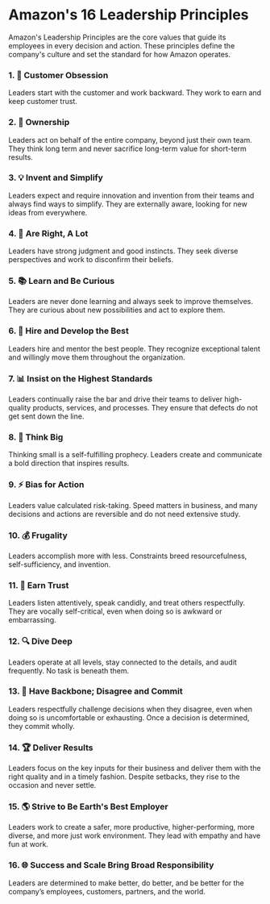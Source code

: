# Amazon's 16 Leadership Principles 

Amazon's Leadership Principles are the core values that guide its employees in every decision and action. These principles define the company's culture and set the standard for how Amazon operates.


### 1. :shopping_cart: Customer Obsession
Leaders start with the customer and work backward. They work to earn and keep customer trust.


### 2. :key: Ownership
Leaders act on behalf of the entire company, beyond just their own team. They think long term and never sacrifice long-term value for short-term results.


### 3. :bulb: Invent and Simplify
Leaders expect and require innovation and invention from their teams and always find ways to simplify. They are externally aware, looking for new ideas from everywhere.


### 4. :dart: Are Right, A Lot
Leaders have strong judgment and good instincts. They seek diverse perspectives and work to disconfirm their beliefs.


### 5. :books: Learn and Be Curious
Leaders are never done learning and always seek to improve themselves. They are curious about new possibilities and act to explore them.


### 6. :raised_hands: Hire and Develop the Best
Leaders hire and mentor the best people. They recognize exceptional talent and willingly move them throughout the organization.


### 7. :bar_chart: Insist on the Highest Standards
Leaders continually raise the bar and drive their teams to deliver high-quality products, services, and processes. They ensure that defects do not get sent down the line.


### 8. :rocket: Think Big
Thinking small is a self-fulfilling prophecy. Leaders create and communicate a bold direction that inspires results.


### 9. :zap: Bias for Action
Leaders value calculated risk-taking. Speed matters in business, and many decisions and actions are reversible and do not need extensive study.


### 10. :moneybag: Frugality
Leaders accomplish more with less. Constraints breed resourcefulness, self-sufficiency, and invention.


### 11. :handshake: Earn Trust
Leaders listen attentively, speak candidly, and treat others respectfully. They are vocally self-critical, even when doing so is awkward or embarrassing.


### 12. :mag: Dive Deep
Leaders operate at all levels, stay connected to the details, and audit frequently. No task is beneath them.


### 13. :muscle: Have Backbone; Disagree and Commit
Leaders respectfully challenge decisions when they disagree, even when doing so is uncomfortable or exhausting. Once a decision is determined, they commit wholly.


### 14. :trophy: Deliver Results
Leaders focus on the key inputs for their business and deliver them with the right quality and in a timely fashion. Despite setbacks, they rise to the occasion and never settle.


### 15. :earth_americas: Strive to Be Earth's Best Employer
Leaders work to create a safer, more productive, higher-performing, more diverse, and more just work environment. They lead with empathy and have fun at work.


### 16. :globe_with_meridians: Success and Scale Bring Broad Responsibility
Leaders are determined to make better, do better, and be better for the company’s employees, customers, partners, and the world.
